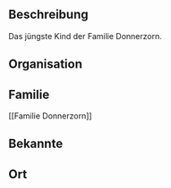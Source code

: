 ## Beschreibung
Das jüngste Kind der Familie Donnerzorn.

## Organisation


## Familie
[[Familie Donnerzorn]]

## Bekannte


## Ort
